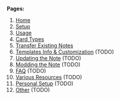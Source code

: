
**Pages:**

1. [Home](home)
1. [Setup](setup)
1. [Usage](usage)
1. [Card Types](cardtypes)
1. [Transfer Existing Notes](importing)
1. [Templates Info & Customization](yomichantemplates) (TODO)
1. [Updating the Note](updating) (TODO)
1. [Modding the Note](modding) (TODO)
1. [FAQ](faq) (TODO)
1. [Various Resources](jpresources) (TODO)
1. [Personal Setup](personalsetup) (TODO)
1. [Other](other) (TODO)

<!--
[**Setup**](setup)
* [Anki](setup#anki-setup)
* [Yomichan](setup#yomichan-setup)
* [Card Creation](setup#creating-the-cards)
* [Pictures and Audio](setup#automating-pictures-and-sentence-audio)

[**Usage**](usage)
* [UI Summary](usage#user-interface-summary)
* [Modifying: Front](usage#modifying-the-front-side-tested-content)
* [Modifying: Back](usage#modifying-the-back-side)
* [Modifying: Other](usage#modifying-other-aspects-of-the-card)
* [Testing Pitch Accent](usage#testing-pitch-accent)
* [Options](usage#options)
* [Cloze Deletion Cards](usage#cloze-deletion-cards)

[**Card Types**](cardtypes)
* [Vocab Card](cardtypes#vocab-card)
* [Sentence Card](cardtypes#sentence-card)
* [Targeted Sentence Card](cardtypes#targetted-sentence-card-tsc)
* [Hover Vocab Card](cardtypes#hover-vocab-card)
* [Click Vocab Card](cardtypes#click-vocab-card)
* [Hover Sentence Card](cardtypes#hover-sentence-card)
* [Hover Click Card](cardtypes#click-sentence-card)

[**Transfer Existing Notes**](importing)

[**Templates Info & Customization**](yomichantemplates) (TODO)

[**Updating the Note**](updating) (TODO)

[**Modding the Note**](modding) (TODO)

[**FAQ**](faq) (TODO)
* [Troubleshooting](faq#troubleshooting)
* [Card Editing](faq#card-editing)
* [Other](faq#other)

[**Various Resources**](jpresources) (TODO)
* [CSS (Yomichan)](jpresources#css-yomichan)
* [CSS (General)](jpresources#css-general)
* [Yomichan Handlebars](jpresources#css-general)
* [ShareX](jpresources#sharex)

[**Other**](other) (TODO)
* [Personal Setup](personalsetup)
-->


<!--

Card Types:
- assumption: pitch accent turned off
    - all details will be covered in pitch accent section if necessary

* vocab card
* sentence card
* hybrid card
    * hover vocab card
    * click vocab card
    * hover sentence card
    * click sentence card
* targetted sentence card
    - TSC + hybrid cards
* summary

* motivation for each card type

* conclusion

-->


<!--

Usage:
* Definitions

* Card Types
    - summarize vocab / sentence cards
    - link to new page

* User Interface Summary
    - user interface for: vocab / sentence card with no PA info shown
    - diagram:
        - info circle
        - frequency list
        - version
        - tested content (sentence should be quoted 「」)
            - link to options
        - front side separator by a line
        - word / sentence audio
        - collapsable fields
    - info circle (hover)
    - info circle (error picture, say, if options not found)
    - zoomable picture (gif)
    - hoverable furigana (gif)
    - collapsable fields (gif)
    - keybinds (gif)

* User Interface (details)
    - info circle
    - info circle

* User Interface Summary (Android)
    - TODO
    - line breaks removed by default on altdisplay
    - position of picture, frequency lists, etc.

* Modifying the Front Side
    - prerequisite information: formatting of disply sentence
        - link to options
    - alt display
        - as alternative to override everything above at will
        - note that for hybrid cards: alt-display affects the sentence only
            - modify `Word` field if necessary
    - furigana alt display
    - hints
    - hintnothidden

* Modifying the back side
    - primary definition:
        - bold for highlighting
        - furigana enabled
    - bold pitch accent to make smaller (lol)
    - additional notes

* Modifying other aspects of the card
    - key field
    - comment

* Testing Pitch Accent
    - additions to user interface
        - PA indicator & levels of pitch accent
        - play button / show full sentence
        - full sentence
        - quotes can be colored (default to true on android)
    - separate cards

* options
    - how to access
    - most should be self explanatory tbh
    - keybinds
    - sentence
    - quotes


* Cloze Deletion Cards

-->

